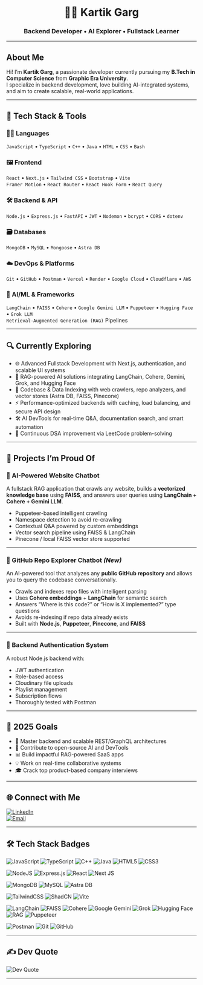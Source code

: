 <div align="center">

# 👨‍💻 Kartik Garg  
### Backend Developer • AI Explorer • Fullstack Learner  

</div>

---

## About Me

Hi! I’m **Kartik Garg**, a passionate developer currently pursuing my **B.Tech in Computer Science** from **Graphic Era University**.  
I specialize in backend development, love building AI-integrated systems, and aim to create scalable, real-world applications.

---

## 🧠 Tech Stack & Tools

### 👨‍💻 Languages  
`JavaScript` • `TypeScript` • `C++` • `Java` • `HTML` • `CSS` • `Bash`

### 🖼️ Frontend  
`React` • `Next.js` • `Tailwind CSS` • `Bootstrap` • `Vite`  
`Framer Motion` • `React Router` • `React Hook Form` • `React Query`

### 🛠 Backend & API  
`Node.js` • `Express.js` • `FastAPI` • `JWT` • `Nodemon` • `bcrypt` • `CORS` • `dotenv`

### 🗃️ Databases  
`MongoDB` • `MySQL` • `Mongoose` • `Astra DB`

### ☁️ DevOps & Platforms  
`Git` • `GitHub` • `Postman` • `Vercel` • `Render` • `Google Cloud` • `Cloudflare` • `AWS`

### 🤖 AI/ML & Frameworks  
`LangChain` • `FAISS` • `Cohere` • `Google Gemini LLM` • `Puppeteer` • `Hugging Face` • `Grok LLM`  
`Retrieval-Augmented Generation (RAG)` Pipelines

---

## 🔍 Currently Exploring

- 🌐 Advanced Fullstack Development with Next.js, authentication, and scalable UI systems
- 🤖 RAG-powered AI solutions integrating LangChain, Cohere, Gemini, Grok, and Hugging Face
-	📂 Codebase & Data Indexing with web crawlers, repo analyzers, and vector stores (Astra DB, FAISS, Pinecone)
- ⚡ Performance-optimized backends with caching, load balancing, and secure API design
-	🛠 AI DevTools for real-time Q&A, documentation search, and smart automation
-	🎯 Continuous DSA improvement via LeetCode problem-solving

---

## 💼 Projects I’m Proud Of

### 🤖 AI-Powered Website Chatbot  
A fullstack RAG application that crawls any website, builds a **vectorized knowledge base** using **FAISS**, and answers user queries using **LangChain + Cohere + Gemini LLM**.

- Puppeteer-based intelligent crawling  
- Namespace detection to avoid re-crawling  
- Contextual Q&A powered by custom embeddings  
- Vector search pipeline using FAISS & LangChain  
- Pinecone / local FAISS vector store supported

---

### 📂 GitHub Repo Explorer Chatbot *(New)*  
An AI-powered tool that analyzes any **public GitHub repository** and allows you to query the codebase conversationally.

- Crawls and indexes repo files with intelligent parsing  
- Uses **Cohere embeddings** + **LangChain** for semantic search  
- Answers “Where is this code?” or “How is X implemented?” type questions  
- Avoids re-indexing if repo data already exists  
- Built with **Node.js**, **Puppeteer**, **Pinecone**, and **FAISS**

---

### 🔐 Backend Authentication System  
A robust Node.js backend with:

- JWT authentication  
- Role-based access  
- Cloudinary file uploads  
- Playlist management  
- Subscription flows  
- Thoroughly tested with Postman

---

## 🎯 2025 Goals

- 🔧 Master backend and scalable REST/GraphQL architectures  
- 💬 Contribute to open-source AI and DevTools  
- 📊 Build impactful RAG-powered SaaS apps  
- 💡 Work on real-time collaborative systems  
- 🎓 Crack top product-based company interviews

---

## 🌐 Connect with Me

[![LinkedIn](https://img.shields.io/badge/LinkedIn-0077B5?style=for-the-badge&logo=linkedin&logoColor=white)](https://www.linkedin.com/in/kartik-garg-23a995282/)  
[![Email](https://img.shields.io/badge/Email-D14836?style=for-the-badge&logo=gmail&logoColor=white)](mailto:kartikamitgarg2005@gmail.com)

---

## 🛠 Tech Stack Badges

![JavaScript](https://img.shields.io/badge/javascript-%23323330.svg?style=for-the-badge&logo=javascript&logoColor=%23F7DF1E)
![TypeScript](https://img.shields.io/badge/typescript-%23007ACC.svg?style=for-the-badge&logo=typescript&logoColor=white)
![C++](https://img.shields.io/badge/c++-%2300599C.svg?style=for-the-badge&logo=c%2B%2B&logoColor=white)
![Java](https://img.shields.io/badge/java-%23ED8B00.svg?style=for-the-badge&logo=openjdk&logoColor=white)
![HTML5](https://img.shields.io/badge/html5-%23E34F26.svg?style=for-the-badge&logo=html5&logoColor=white)
![CSS3](https://img.shields.io/badge/css3-%231572B6.svg?style=for-the-badge&logo=css3&logoColor=white)

![NodeJS](https://img.shields.io/badge/node.js-6DA55F?style=for-the-badge&logo=node.js&logoColor=white)
![Express.js](https://img.shields.io/badge/express.js-%23404d59.svg?style=for-the-badge&logo=express&logoColor=%2361DAFB)
![React](https://img.shields.io/badge/react-%2320232a.svg?style=for-the-badge&logo=react&logoColor=%2361DAFB)
![Next JS](https://img.shields.io/badge/Next-black?style=for-the-badge&logo=next.js&logoColor=white)

![MongoDB](https://img.shields.io/badge/MongoDB-%234ea94b.svg?style=for-the-badge&logo=mongodb&logoColor=white)
![MySQL](https://img.shields.io/badge/mysql-4479A1.svg?style=for-the-badge&logo=mysql&logoColor=white)
![Astra DB](https://img.shields.io/badge/AstraDB-2D3748?style=for-the-badge&logo=datastax&logoColor=white)

![TailwindCSS](https://img.shields.io/badge/tailwindcss-%2338B2AC.svg?style=for-the-badge&logo=tailwind-css&logoColor=white)
![ShadCN](https://img.shields.io/badge/ShadCN-ui-%23121011.svg?style=for-the-badge&logo=shadcnui&logoColor=white)
![Vite](https://img.shields.io/badge/vite-%23646CFF.svg?style=for-the-badge&logo=vite&logoColor=white)

![LangChain](https://img.shields.io/badge/LangChain-1E90FF?style=for-the-badge&logo=langchain&logoColor=white)
![FAISS](https://img.shields.io/badge/FAISS-1E90FF?style=for-the-badge&logo=facebook&logoColor=white)
![Cohere](https://img.shields.io/badge/Cohere-3b82f6?style=for-the-badge&logo=cohere&logoColor=white)
![Google Gemini](https://img.shields.io/badge/Gemini-8E75B2?style=for-the-badge&logo=google&logoColor=white)
![Grok](https://img.shields.io/badge/Grok-FF5733?style=for-the-badge&logo=x&logoColor=white)
![Hugging Face](https://img.shields.io/badge/HuggingFace-FFD21E?style=for-the-badge&logo=huggingface&logoColor=black)
![RAG](https://img.shields.io/badge/RAG-VectorSearch-blueviolet?style=for-the-badge&logo=openai&logoColor=white)
![Puppeteer](https://img.shields.io/badge/Puppeteer-40B5A4?style=for-the-badge&logo=puppeteer&logoColor=white)

![Postman](https://img.shields.io/badge/Postman-FF6C37?style=for-the-badge&logo=postman&logoColor=white)
![Git](https://img.shields.io/badge/Git-F05032?style=for-the-badge&logo=git&logoColor=white)
![GitHub](https://img.shields.io/badge/GitHub-%23121011.svg?style=for-the-badge&logo=github&logoColor=white)

---

## ✍️ Dev Quote

![Dev Quote](https://quotes-github-readme.vercel.app/api?type=horizontal&theme=radical)

---

<!-- Proudly built by Kartik Garg with ❤️ + ChatGPT enhancements -->
